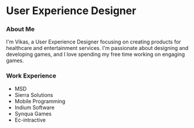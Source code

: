 # User Experience Designer 


### About Me
I'm Vikas, a User Experience Designer focusing on creating products for healthcare and entertainment services. I'm passionate about designing and developing games, and I love spending my free time working on engaging games.

### Work Experience 
- MSD  
- Sierra Solutions  
- Mobile Programming
- Indium Software  
- Synqua Games
- Ec-intractive
  
